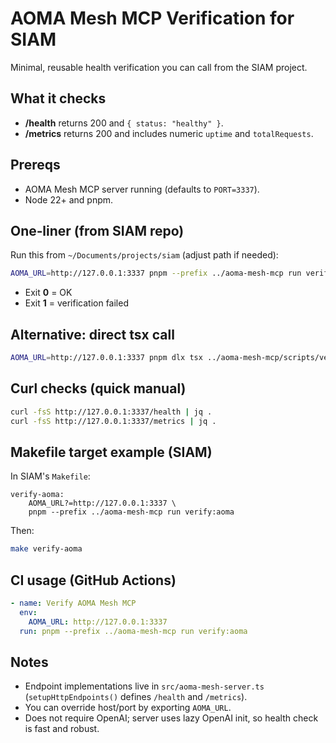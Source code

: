 # AOMA Mesh MCP Verification for SIAM

Minimal, reusable health verification you can call from the SIAM project.

## What it checks
- **/health** returns 200 and `{ status: "healthy" }`.
- **/metrics** returns 200 and includes numeric `uptime` and `totalRequests`.

## Prereqs
- AOMA Mesh MCP server running (defaults to `PORT=3337`).
- Node 22+ and pnpm.

## One‑liner (from SIAM repo)
Run this from `~/Documents/projects/siam` (adjust path if needed):

```bash
AOMA_URL=http://127.0.0.1:3337 pnpm --prefix ../aoma-mesh-mcp run verify:aoma
```

- Exit **0** = OK
- Exit **1** = verification failed

## Alternative: direct tsx call
```bash
AOMA_URL=http://127.0.0.1:3337 pnpm dlx tsx ../aoma-mesh-mcp/scripts/verify-aoma-health.ts
```

## Curl checks (quick manual)
```bash
curl -fsS http://127.0.0.1:3337/health | jq .
curl -fsS http://127.0.0.1:3337/metrics | jq .
```

## Makefile target example (SIAM)
In SIAM's `Makefile`:
```make
verify-aoma:
	AOMA_URL?=http://127.0.0.1:3337 \
	pnpm --prefix ../aoma-mesh-mcp run verify:aoma
```

Then:
```bash
make verify-aoma
```

## CI usage (GitHub Actions)
```yaml
- name: Verify AOMA Mesh MCP
  env:
    AOMA_URL: http://127.0.0.1:3337
  run: pnpm --prefix ../aoma-mesh-mcp run verify:aoma
```

## Notes
- Endpoint implementations live in `src/aoma-mesh-server.ts` (`setupHttpEndpoints()` defines `/health` and `/metrics`).
- You can override host/port by exporting `AOMA_URL`.
- Does not require OpenAI; server uses lazy OpenAI init, so health check is fast and robust.

